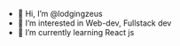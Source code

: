 - 👋 Hi, I’m @lodgingzeus
- 👀 I’m interested in Web-dev, Fullstack dev
- 🌱 I’m currently learning React js
